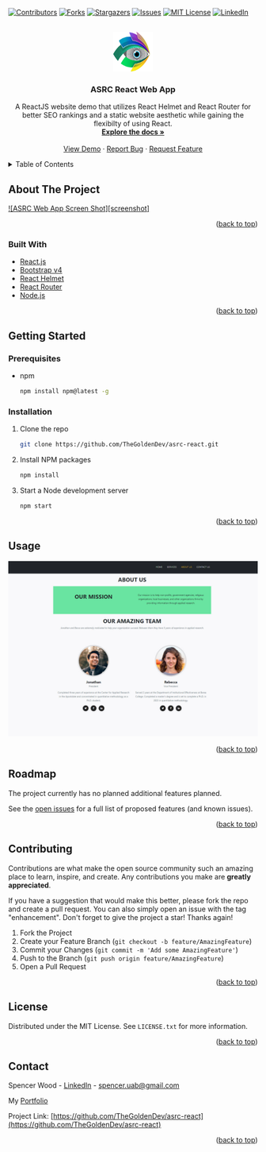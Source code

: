 <div id="top"></div>

<!-- PROJECT SHIELDS -->
<!--
*** I'm using markdown "reference style" links for readability.
*** Reference links are enclosed in brackets [ ] instead of parentheses ( ).
*** See the bottom of this document for the declaration of the reference variables
*** for contributors-url, forks-url, etc. This is an optional, concise syntax you may use.
*** https://www.markdownguide.org/basic-syntax/#reference-style-links
-->

[![Contributors][contributors-shield]][contributors-url]
[![Forks][forks-shield]][forks-url]
[![Stargazers][stars-shield]][stars-url]
[![Issues][issues-shield]][issues-url]
[![MIT License][license-shield]][license-url]
[![LinkedIn][linkedin-shield]][linkedin-url]

<!-- PROJECT LOGO -->
<br />
<div align="center">
  <a href="https://asrc-demo-9884cc.netlify.app/">
    <img src="public/logo.svg" alt="Logo" width="80" height="80">
  </a>

<h3 align="center">ASRC React Web App</h3>

  <p align="center">
    A ReactJS website demo that utilizes React Helmet and React Router for better SEO rankings and a static website aesthetic while gaining the flexibilty of using React.
    <br />
    <a href="https://github.com/TheGoldenDev/asrc-react"><strong>Explore the docs »</strong></a>
    <br />
    <br />
    <a href="https://asrc-demo-9884cc.netlify.app/">View Demo</a>
    ·
    <a href="https://github.com/TheGoldenDev/asrc-react/issues">Report Bug</a>
    ·
    <a href="https://github.com/TheGoldenDev/asrc-react/issues">Request Feature</a>
  </p>
</div>

<!-- TABLE OF CONTENTS -->
<details>
  <summary>Table of Contents</summary>
  <ol>
    <li>
      <a href="#about-the-project">About The Project</a>
      <ul>
        <li><a href="#built-with">Built With</a></li>
      </ul>
    </li>
    <li>
      <a href="#getting-started">Getting Started</a>
      <ul>
        <li><a href="#prerequisites">Prerequisites</a></li>
        <li><a href="#installation">Installation</a></li>
      </ul>
    </li>
    <li><a href="#usage">Usage</a></li>
    <li><a href="#roadmap">Roadmap</a></li>
    <li><a href="#contributing">Contributing</a></li>
    <li><a href="#license">License</a></li>
    <li><a href="#contact">Contact</a></li>
  </ol>
</details>

<!-- ABOUT THE PROJECT -->

## About The Project

[![ASRC Web App Screen Shot][screenshot]](https://asrc-demo-9884cc.netlify.app/)

<p align="right">(<a href="#top">back to top</a>)</p>

### Built With

- [React.js](https://reactjs.org/)
- [Bootstrap v4](https://getbootstrap.com)
- [React Helmet](https://github.com/nfl/react-helmet)
- [React Router](https://reactrouter.com/)
- [Node.js](https://nodejs.org/)

<p align="right">(<a href="#top">back to top</a>)</p>

<!-- GETTING STARTED -->

## Getting Started

### Prerequisites

- npm
  ```sh
  npm install npm@latest -g
  ```

### Installation

1. Clone the repo
   ```sh
   git clone https://github.com/TheGoldenDev/asrc-react.git
   ```
2. Install NPM packages
   ```sh
   npm install
   ```
3. Start a Node development server
   ```sh
   npm start
   ```

<p align="right">(<a href="#top">back to top</a>)</p>

<!-- USAGE EXAMPLES -->

## Usage

[![Ravenous Feature Screen Shot][feature-screenshot]](https://asrc-demo-9884cc.netlify.app/)

<p align="right">(<a href="#top">back to top</a>)</p>

<!-- ROADMAP -->

## Roadmap

The project currently has no planned additional features planned.

See the [open issues](https://github.com/TheGoldenDev/asrc-react/issues) for a full list of proposed features (and known issues).

<p align="right">(<a href="#top">back to top</a>)</p>

<!-- CONTRIBUTING -->

## Contributing

Contributions are what make the open source community such an amazing place to learn, inspire, and create. Any contributions you make are **greatly appreciated**.

If you have a suggestion that would make this better, please fork the repo and create a pull request. You can also simply open an issue with the tag "enhancement".
Don't forget to give the project a star! Thanks again!

1. Fork the Project
2. Create your Feature Branch (`git checkout -b feature/AmazingFeature`)
3. Commit your Changes (`git commit -m 'Add some AmazingFeature'`)
4. Push to the Branch (`git push origin feature/AmazingFeature`)
5. Open a Pull Request

<p align="right">(<a href="#top">back to top</a>)</p>

<!-- LICENSE -->

## License

Distributed under the MIT License. See `LICENSE.txt` for more information.

<p align="right">(<a href="#top">back to top</a>)</p>

<!-- CONTACT -->

## Contact

Spencer Wood - [LinkedIn](https://www.linkedin.com/in/spencer-wood-web-dev/) - spencer.uab@gmail.com

My [Portfolio](https://www.captivatingwebsite.com/)

Project Link: [https://github.com/TheGoldenDev/asrc-react](https://github.com/TheGoldenDev/asrc-react)

<p align="right">(<a href="#top">back to top</a>)</p>

<!-- MARKDOWN LINKS & IMAGES -->
<!-- https://www.markdownguide.org/basic-syntax/#reference-style-links -->

[contributors-shield]: https://img.shields.io/github/contributors/TheGoldenDev/asrc-react.svg?style=for-the-badge
[contributors-url]: https://github.com/TheGoldenDev/asrc-react/graphs/contributors
[forks-shield]: https://img.shields.io/github/forks/TheGoldenDev/asrc-react.svg?style=for-the-badge
[forks-url]: https://github.com/TheGoldenDev/asrc-react/network/members
[stars-shield]: https://img.shields.io/github/stars/TheGoldenDev/asrc-react.svg?style=for-the-badge
[stars-url]: https://github.com/TheGoldenDev/asrc-react/stargazers
[issues-shield]: https://img.shields.io/github/issues/TheGoldenDev/asrc-react.svg?style=for-the-badge
[issues-url]: https://github.com/TheGoldenDev/asrc-react/issues
[license-shield]: https://img.shields.io/github/license/TheGoldenDev/asrc-react.svg?style=for-the-badge
[license-url]: https://github.com/TheGoldenDev/asrc-react/blob/master/LICENSE.txt
[linkedin-shield]: https://img.shields.io/badge/-LinkedIn-black.svg?style=for-the-badge&logo=linkedin&colorB=555
[linkedin-url]: https://linkedin.com/in/spencer-wood-web-dev
[product-screenshot]: public/screenshot.jpg
[feature-screenshot]: public/feature-screenshot.jpg
